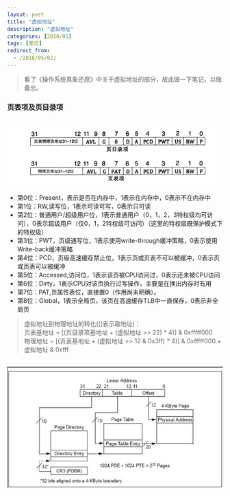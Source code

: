 ```yaml
---
layout: post
title: "虚拟地址"
description: "虚拟地址"
categories: [2018/05]
tags: [笔记]
redirect_from:
  - /2018/05/02/
---
```


> 看了《操作系统真象还原》中关于虚拟地址的部分，故此做一下笔记，以做备忘。

### 页表项及页目录项

&emsp;&emsp;&emsp;![descriptor](https://raw.githubusercontent.com/lm0963/lm0963.github.io/master/assets/images/screenshots/virtual_addr.png)

* 第0位：Present，表示是否在内存中，1表示在内存中，0表示不在内存中
* 第1位：RW,读写位，1表示可读可写，0表示只可读
* 第2位：普通用户/超级用户位，1表示普通用户（0，1，2，3特权级均可访问），0表示超级用户（仅0，1，2特权级可访问）（这里的特权级既保护模式下的特权级）
* 第3位：PWT，页级通写位，1表示使用write-through缓冲策略，0表示使用Write-back缓冲策略
* 第4位：PCD，页级高速缓存禁止位，1表示页或页表不可以被缓冲，0表示页或页表可以被缓冲
* 第5位：Accessed,访问位，1表示该页被CPU访问过，0表示还未被CPU访问
* 第6位：Dirty，1表示CPU对该页执行过写操作，主要是在换出内存时有用
* 第7位：PAT,页属性表位，直接置0（作用尚未明确）。
* 第8位：Global，1表示全局页，该页在高速缓存TLB中一直保存，0表示非全局页

> 虚拟地址到物理地址的转化([]表示取地址)：  
> 页表基地址 = [(页目录项基地址 + (虚拟地址 >> 22) \* 4)] & 0xfffff000  
> 物理地址 = [(页表基地址 + (虚拟地址 >> 12 & 0x3ff) \* 4)] & 0xfffff000 + 虚拟地址 & 0xfff

&emsp;&emsp;&emsp;![descriptor](https://raw.githubusercontent.com/lm0963/lm0963.github.io/master/assets/images/screenshots/addr_virtual_to_physical.png)


